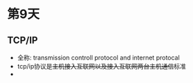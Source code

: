 # 第9天

## TCP/IP
* 全称: transmission controll protocol and internet protocal
* tcp/ip协议是~~主机接入互联网以及接入互联网两台主机通信~~标准
* 